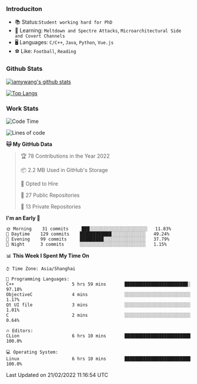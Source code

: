 ### Introduciton

- 📚 Status:`Student working hard for PhD`
- 🔎 Learning: `Meltdown and Spectre Attacks`, `Microarchitectural Side and Covert Channels`
- 🖥️ Languages: `C/C++`, `Java`, `Python`, `Vue.js`
- ⚽ Like: `Football`, `Reading`

### Github Stats

[![iamywang's github stats](https://github-readme-stats.vercel.app/api?username=iamywang&count_private=true&show_icons=true)]()

[![Top Langs](https://github-readme-stats.vercel.app/api/top-langs/?username=iamywang&layout=compact)]()

### Work Stats

<!--START_SECTION:waka-->
![Code Time](http://img.shields.io/badge/Code%20Time-107%20hrs%2053%20mins-blue)

![Lines of code](https://img.shields.io/badge/From%20Hello%20World%20I%27ve%20Written-535%20Thousand%20lines%20of%20code-blue)

**🐱 My GitHub Data** 

> 🏆 78 Contributions in the Year 2022
 > 
> 📦 2.2 MB Used in GitHub's Storage 
 > 
> 💼 Opted to Hire
 > 
> 📜 27 Public Repositories 
 > 
> 🔑 13 Private Repositories  
 > 
**I'm an Early 🐤** 

```text
🌞 Morning    31 commits     ███░░░░░░░░░░░░░░░░░░░░░░   11.83% 
🌆 Daytime    129 commits    ████████████░░░░░░░░░░░░░   49.24% 
🌃 Evening    99 commits     █████████░░░░░░░░░░░░░░░░   37.79% 
🌙 Night      3 commits      ░░░░░░░░░░░░░░░░░░░░░░░░░   1.15%

```


📊 **This Week I Spent My Time On** 

```text
⌚︎ Time Zone: Asia/Shanghai

💬 Programming Languages: 
C++                      5 hrs 59 mins       ████████████████████████░   97.18% 
ObjectiveC               4 mins              ░░░░░░░░░░░░░░░░░░░░░░░░░   1.17% 
Qt UI file               3 mins              ░░░░░░░░░░░░░░░░░░░░░░░░░   1.01% 
C                        2 mins              ░░░░░░░░░░░░░░░░░░░░░░░░░   0.64%

🔥 Editors: 
CLion                    6 hrs 10 mins       █████████████████████████   100.0%

💻 Operating System: 
Linux                    6 hrs 10 mins       █████████████████████████   100.0%

```


 Last Updated on 21/02/2022 11:16:54 UTC
<!--END_SECTION:waka-->
